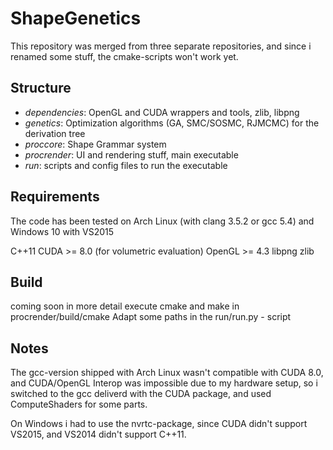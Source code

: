 # ShapeGenetics
This repository was merged from three separate repositories, and since i renamed some stuff, the cmake-scripts won't work yet.

## Structure
- *dependencies*: OpenGL and CUDA wrappers and tools, zlib, libpng
- *genetics*: Optimization algorithms (GA, SMC/SOSMC, RJMCMC) for the derivation tree
- *proccore*: Shape Grammar system
- *procrender*: UI and rendering stuff, main executable
- *run*: scripts and config files to run the executable

## Requirements
The code has been tested on Arch Linux (with clang 3.5.2 or gcc 5.4) and Windows 10 with VS2015

C++11
CUDA >= 8.0 (for volumetric evaluation)
OpenGL >= 4.3
libpng
zlib
## Build
coming soon in more detail
execute cmake and make in procrender/build/cmake
Adapt some paths in the run/run.py - script
## Notes
The gcc-version shipped with Arch Linux wasn't compatible with CUDA 8.0, and CUDA/OpenGL Interop was impossible due to my hardware setup, so i switched to the gcc deliverd with the CUDA package, and used ComputeShaders for some parts.

On Windows i had to use the nvrtc-package, since CUDA didn't support VS2015, and VS2014 didn't support C++11.

